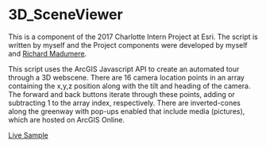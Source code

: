 # 3D_SceneViewer
This is a component of the 2017 Charlotte Intern Project at Esri.  The script is written by myself and the Project components were developed by myself and <a href="https://www.linkedin.com/in/richard-c-madumere-935455102/">Richard Madumere</a>.


This script uses the ArcGIS Javascript API to create an automated tour through a 3D webscene.  There are 16 camera location points in an array containing the x,y,z position along with the tilt and heading of the camera.  The forward and back buttons iterate through these points, adding or subtracting 1 to the array index, respectively.  There are inverted-cones along the greenway with pop-ups enabled that include media (pictures), which are hosted on ArcGIS Online.


<a href="https://tghays.github.io/3D_SceneViewer">Live Sample</a>
